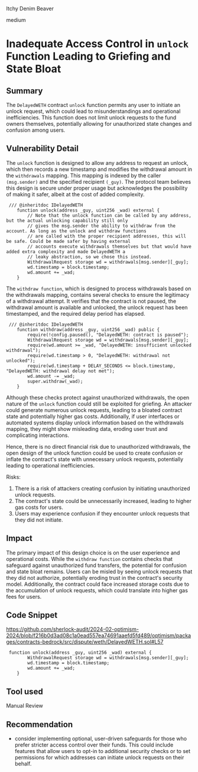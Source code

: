 Itchy Denim Beaver

medium

# Inadequate Access Control in `unlock` Function Leading to Griefing and State Bloat

## Summary
The `DelayedWETH`  contract `unlock` function  permits any user to initiate an unlock request, which could lead to misunderstandings and operational inefficiencies. This function does not limit unlock requests to the fund owners themselves, potentially allowing for unauthorized state changes and confusion among users.

## Vulnerability Detail
The `unlock` function is designed to allow any address to request an unlock, which then records a new timestamp and modifies the withdrawal amount in the `withdrawals` mapping. This mapping is indexed by the caller `(msg.sender)` and the specified recipient `(_guy)`. The protocol team believes this design is secure under proper usage but acknowledges the possibility of making it safer, albeit at the cost of added complexity.
  
```solidity
 /// @inheritdoc IDelayedWETH
    function unlock(address _guy, uint256 _wad) external {
        // Note that the unlock function can be called by any address, but the actual unlocking capability still only
        // gives the msg.sender the ability to withdraw from the account. As long as the unlock and withdraw functions
        // are called with the proper recipient addresses, this will be safe. Could be made safer by having external
        // accounts execute withdrawals themselves but that would have added extra complexity and made DelayedWETH a
        // leaky abstraction, so we chose this instead.
        WithdrawalRequest storage wd = withdrawals[msg.sender][_guy];
        wd.timestamp = block.timestamp;
        wd.amount += _wad;
    }

```
The `withdraw function`, which is designed to process withdrawals based on the withdrawals mapping, contains several checks to ensure the legitimacy of a withdrawal attempt. It verifies that the contract is not paused, the withdrawal amount is available and unlocked, the unlock request has been timestamped, and the required delay period has elapsed.
```solidity
 /// @inheritdoc IDelayedWETH
    function withdraw(address _guy, uint256 _wad) public {
        require(!config.paused(), "DelayedWETH: contract is paused");
        WithdrawalRequest storage wd = withdrawals[msg.sender][_guy];
        require(wd.amount >= _wad, "DelayedWETH: insufficient unlocked withdrawal");
        require(wd.timestamp > 0, "DelayedWETH: withdrawal not unlocked");
        require(wd.timestamp + DELAY_SECONDS <= block.timestamp, "DelayedWETH: withdrawal delay not met");
        wd.amount -= _wad;
        super.withdraw(_wad);
    }
```
 Although these checks protect against unauthorized withdrawals, the open nature of the `unlock` function could still be exploited for griefing. An attacker could generate numerous unlock requests, leading to a bloated contract state and potentially higher gas costs. Additionally, if user interfaces or automated systems display unlock information based on the withdrawals mapping, they might show misleading data, eroding user trust and complicating interactions.

Hence, there is no direct financial risk due to unauthorized withdrawals, the open design of the unlock function could be used to create confusion or inflate the contract's state with unnecessary unlock requests, potentially leading to operational inefficiencies.

Risks: 
1. There is a risk of attackers creating confusion by initiating unauthorized unlock requests.
2. The contract's state could be unnecessarily increased, leading to higher gas costs for users.
3. Users may experience confusion if they encounter unlock requests that they did not initiate.

 


## Impact
The primary impact of this design choice is on the user experience and operational costs. 
While the `withdraw function` contains checks that safeguard against unauthorized fund transfers, the potential for confusion and state bloat remains. 
Users can be misled by seeing unlock requests that they did not authorize, potentially eroding trust in the contract's security model.
Additionally, the contract could face increased storage costs due to the accumulation of unlock requests, which could translate into higher gas fees for users.

## Code Snippet
https://github.com/sherlock-audit/2024-02-optimism-2024/blob/f216b0d3ad08c1a0ead557ea74691aaefd5fd489/optimism/packages/contracts-bedrock/src/dispute/weth/DelayedWETH.sol#L57

```solidity
 function unlock(address _guy, uint256 _wad) external {
        WithdrawalRequest storage wd = withdrawals[msg.sender][_guy];
        wd.timestamp = block.timestamp;
        wd.amount += _wad;
    }

```

## Tool used

Manual Review

## Recommendation
- consider implementing optional, user-driven safeguards for those who prefer stricter access control over their funds. This could include features that allow users to opt-in to additional security checks or to set permissions for which addresses can initiate unlock requests on their behalf.
 